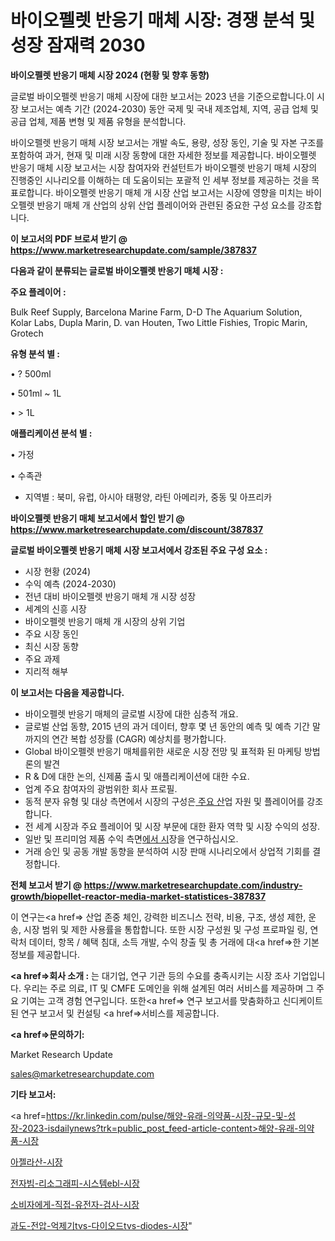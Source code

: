# 바이오펠렛 반응기 매체 시장: 경쟁 분석 및 성장 잠재력 2030

<strong>바이오펠렛 반응기 매체 시장 2024 (현황 및 향후 동향)</strong>

글로벌 바이오펠렛 반응기 매체 시장에 대한 보고서는 2023 년을 기준으로합니다.이 시장 보고서는 예측 기간 (2024-2030) 동안 국제 및 국내 제조업체, 지역, 공급 업체 및 공급 업체, 제품 변형 및 제품 유형을 분석합니다.

바이오펠렛 반응기 매체 시장 보고서는 개발 속도, 용량, 성장 동인, 기술 및 자본 구조를 포함하여 과거, 현재 및 미래 시장 동향에 대한 자세한 정보를 제공합니다. 바이오펠렛 반응기 매체 시장 보고서는 시장 참여자와 컨설턴트가 바이오펠렛 반응기 매체 시장의 진행중인 시나리오를 이해하는 데 도움이되는 포괄적 인 세부 정보를 제공하는 것을 목표로합니다. 바이오펠렛 반응기 매체 개 시장 산업 보고서는 시장에 영향을 미치는 바이오펠렛 반응기 매체 개 산업의 상위 산업 플레이어와 관련된 중요한 구성 요소를 강조합니다.



<strong>이 보고서의 PDF 브로셔 받기 @ <a href=https://www.marketresearchupdate.com/sample/387837>https://www.marketresearchupdate.com/sample/387837</a></strong>



<strong>다음과 같이 분류되는 글로벌 바이오펠렛 반응기 매체 시장 :</strong>



<strong>주요 플레이어 :</strong>

Bulk Reef Supply, Barcelona Marine Farm, D-D The Aquarium Solution, Kolar Labs, Dupla Marin, D. van Houten, Two Little Fishies, Tropic Marin, Grotech



<strong>유형 분석 별 :</strong>

• ? 500ml

• 501ml ~ 1L

• > 1L



<strong>애플리케이션 분석 별 :</strong>

• 가정

• 수족관

<ul>
  <li>지역별 : 북미, 유럽, 아시아 태평양, 라틴 아메리카, 중동 및 아프리카</li>
</ul>


<strong>바이오펠렛 반응기 매체 보고서에서 할인 받기 @ <a href=https://www.marketresearchupdate.com/discount/387837>https://www.marketresearchupdate.com/discount/387837</a></strong>



<strong>글로벌 바이오펠렛 반응기 매체 시장 보고서에서 강조된 주요 구성 요소 :</strong>
<ul>
  <li>시장 현황 (2024)</li>
  <li>수익 예측 (2024-2030)</li>
  <li>전년 대비 바이오펠렛 반응기 매체 개 시장 성장</li>
  <li>세계의 신흥 시장</li>
  <li>바이오펠렛 반응기 매체 개 시장의 상위 기업</li>
  <li>주요 시장 동인</li>
  <li>최신 시장 동향</li>
  <li>주요 과제</li>
  <li>지리적 해부</li>
</ul>


<strong>이 보고서는 다음을 제공합니다.</strong>
<ul>
  <li>바이오펠렛 반응기 매체의 글로벌 시장에 대한 심층적 개요.</li>
  <li>글로벌 산업 동향, 2015 년의 과거 데이터, 향후 몇 년 동안의 예측 및 예측 기간 말까지의 연간 복합 성장률 (CAGR) 예상치를 평가합니다.</li>
  <li>Global 바이오펠렛 반응기 매체를위한 새로운 시장 전망 및 표적화 된 마케팅 방법론의 발견</li>
  <li>R &amp; D에 대한 논의, 신제품 출시 및 애플리케이션에 대한 수요.</li>
  <li>업계 주요 참여자의 광범위한 회사 프로필.</li>
  <li>동적 분자 유형 및 대상 측면에서 시장의 구성은<a href=> 주요 산</a>업 자원 및 플레이어를 강조합니다.</li>
  <li>전 세계 시장과 주요 플레이어 및 시장 부문에 대한 환자 역학 및 시장 수익의 성장.</li>
  <li>일반 및 프리미엄 제품 수익 측면<a href=>에서 시</a>장을 연구하십시오.</li>
  <li>거래 승인 및 공동 개발 동향을 분석하여 시장 판매 시나리오에서 상업적 기회를 결정합니다.</li>
</ul>



<strong>전체 보고서 받기 @ <a href=https://www.marketresearchupdate.com/industry-growth/biopellet-reactor-media-market-statistices-387837>https://www.marketresearchupdate.com/industry-growth/biopellet-reactor-media-market-statistices-387837</a></strong>

이 연구는<a href=> 산업 존중</a> 체인, 강력한 비즈니스 전략, 비용, 구조, 생성 제한, 운송, 시장 범위 및 제한 사용률을 통합합니다. 또한 시장 구성원 및 구성 프로파일 링, 연락처 데이터, 항목 / 혜택 침대, 소득 개발, 수익 창출 및 총 거래에 대<a href=>한 기본 </a>정보를 제공합니다.



<strong><a href=>회사 소</a>개 :</strong>
는 대기업, 연구 기관 등의 수요를 충족시키는 시장 조사 기업입니다. 우리는 주로 의료, IT 및 CMFE 도메인을 위해 설계된 여러 서비스를 제공하며 그 주요 기여는 고객 경험 연구입니다. 또한<a href=> 연구 보</a>고서를 맞춤화하고 신디케이트 된 연구 보고서 및 컨설팅 <a href=>서비스</a>를 제공합니다.



<strong><a href=>문의하기:</a></strong>

Market Research Update

sales@marketresearchupdate.com



<strong>기타 보고서:</strong>

<a href=https://kr.linkedin.com/pulse/해양-유래-의약품-시장-규모-및-성장-2023-isdailynews?trk=public_post_feed-article-content>해양-유래-의약품-시장</a>

<a href=https://www.linkedin.com/pulse/아젤라산-시장-현재-및-미래-성장-2029-consumer-connection-chronicles-24-/>아젤라산-시장</a>

<a href=https://www.linkedin.com/pulse/전자빔-리소그래피-시스템ebl-시장-진입-전략-및-위험-평가2029년-iynbf/>전자빔-리소그래피-시스템ebl-시장</a>

<a href=https://www.linkedin.com/pulse/소비자에게-직접-유전자-검사-시장-규모-및-성장-2023-consumer-connection-chronicles-24--7up2f/>소비자에게-직접-유전자-검사-시장</a>

<a href=https://www.linkedin.com/pulse/과도-전압-억제기tvs-다이오드tvs-diodes-시장-규모-및-9mqif/>과도-전압-억제기tvs-다이오드tvs-diodes-시장</a>"
